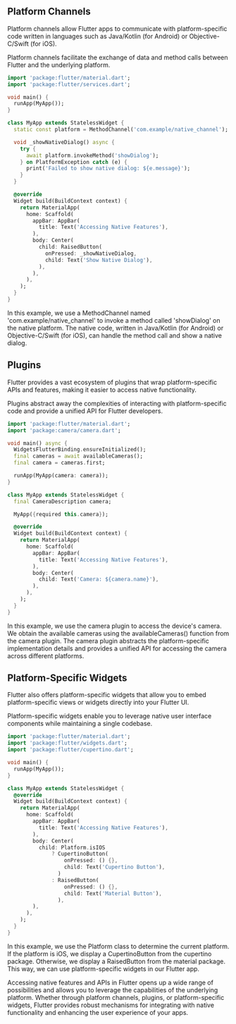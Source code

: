 ## Platform Channels

Platform channels allow Flutter apps to communicate with platform-specific code written in languages such as Java/Kotlin (for Android) or Objective-C/Swift (for iOS).

Platform channels facilitate the exchange of data and method calls between Flutter and the underlying platform.

```dart
import 'package:flutter/material.dart';
import 'package:flutter/services.dart';

void main() {
  runApp(MyApp());
}

class MyApp extends StatelessWidget {
  static const platform = MethodChannel('com.example/native_channel');

  void _showNativeDialog() async {
    try {
      await platform.invokeMethod('showDialog');
    } on PlatformException catch (e) {
      print('Failed to show native dialog: ${e.message}');
    }
  }

  @override
  Widget build(BuildContext context) {
    return MaterialApp(
      home: Scaffold(
        appBar: AppBar(
          title: Text('Accessing Native Features'),
        ),
        body: Center(
          child: RaisedButton(
            onPressed: _showNativeDialog,
            child: Text('Show Native Dialog'),
          ),
        ),
      ),
    );
  }
}

```

In this example, we use a MethodChannel named 'com.example/native_channel' to invoke a method called 'showDialog' on the native platform. The native code, written in Java/Kotlin (for Android) or Objective-C/Swift (for iOS), can handle the method call and show a native dialog.

## Plugins

Flutter provides a vast ecosystem of plugins that wrap platform-specific APIs and features, making it easier to access native functionality.

Plugins abstract away the complexities of interacting with platform-specific code and provide a unified API for Flutter developers.

```dart
import 'package:flutter/material.dart';
import 'package:camera/camera.dart';

void main() async {
  WidgetsFlutterBinding.ensureInitialized();
  final cameras = await availableCameras();
  final camera = cameras.first;

  runApp(MyApp(camera: camera));
}

class MyApp extends StatelessWidget {
  final CameraDescription camera;

  MyApp({required this.camera});

  @override
  Widget build(BuildContext context) {
    return MaterialApp(
      home: Scaffold(
        appBar: AppBar(
          title: Text('Accessing Native Features'),
        ),
        body: Center(
          child: Text('Camera: ${camera.name}'),
        ),
      ),
    );
  }
}

```

In this example, we use the camera plugin to access the device's camera. We obtain the available cameras using the availableCameras() function from the camera plugin. The camera plugin abstracts the platform-specific implementation details and provides a unified API for accessing the camera across different platforms.

## Platform-Specific Widgets

Flutter also offers platform-specific widgets that allow you to embed platform-specific views or widgets directly into your Flutter UI.

Platform-specific widgets enable you to leverage native user interface components while maintaining a single codebase.

```dart
import 'package:flutter/material.dart';
import 'package:flutter/widgets.dart';
import 'package:flutter/cupertino.dart';

void main() {
  runApp(MyApp());
}

class MyApp extends StatelessWidget {
  @override
  Widget build(BuildContext context) {
    return MaterialApp(
      home: Scaffold(
        appBar: AppBar(
          title: Text('Accessing Native Features'),
        ),
        body: Center(
          child: Platform.isIOS
              ? CupertinoButton(
                  onPressed: () {},
                  child: Text('Cupertino Button'),
                )
              : RaisedButton(
                  onPressed: () {},
                  child: Text('Material Button'),
                ),
        ),
      ),
    );
  }
}

```

In this example, we use the Platform class to determine the current platform. If the platform is iOS, we display a CupertinoButton from the cupertino package. Otherwise, we display a RaisedButton from the material package. This way, we can use platform-specific widgets in our Flutter app.

Accessing native features and APIs in Flutter opens up a wide range of possibilities and allows you to leverage the capabilities of the underlying platform. Whether through platform channels, plugins, or platform-specific widgets, Flutter provides robust mechanisms for integrating with native functionality and enhancing the user experience of your apps.